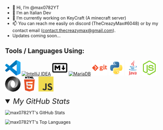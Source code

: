 - 👋 Hi, I’m @max0782YT
- 👀 I’m an Italian Dev
- 🌱 I’m currently working on KeyCraft (A minecraft server)
- 📫 You can reach me easily on discord (TheCreazyMax#6048) or by my contact email (contact.thecreazymax@gmail.com). 
- Updates coming soon...

## Tools / Languages Using:

[<img alt="Visual Studio Code" src="https://raw.githubusercontent.com/devicons/devicon/master/icons/vscode/vscode-original.svg" width="50px" height="50px"/>](https://code.visualstudio.com)
[<img alt="IntelliJ IDEA" src="https://upload.wikimedia.org/wikipedia/commons/thumb/9/9c/IntelliJ_IDEA_Icon.svg/1200px-IntelliJ_IDEA_Icon.svg.png" width="50px" height="50px"/>](https://www.jetbrains.com/idea)
[<img alt="Markdown" src="https://raw.githubusercontent.com/devicons/devicon/master/icons/markdown/markdown-original.svg" width="50px" height="50px"/>](https://www.wikipedia.org/wiki/Markdown)
[<img alt="MariaDB" src="https://mariadb.org/wp-content/themes/twentynineteen-child/icons/logo_seal.svg" width="50px" height="50px"/>](https://mariadb.org)
[<img alt="Git" src="https://raw.githubusercontent.com/devicons/devicon/master/icons/git/git-plain-wordmark.svg" width="50px" height="50px"/>](https://git-scm.com)
[<img alt="Python" src="https://raw.githubusercontent.com/devicons/devicon/master/icons/python/python-original.svg" width="50px" height="50px"/>](https://www.python.org)
[<img alt="Java" src="https://raw.githubusercontent.com/devicons/devicon/master/icons/java/java-original-wordmark.svg" width="50px" height="50px"/>](https://www.java.com)
[<img alt="NodeJS" src="https://raw.githubusercontent.com/devicons/devicon/master/icons/nodejs/nodejs-original.svg" width="50px" height="50px"/>](https://nodejs.org)
[<img alt="JSON" src="https://raw.githubusercontent.com/github/explore/master/topics/json/json.png" width="50px" height="50px"/>](https://www.json.org)
[<img alt="HTML" src="https://raw.githubusercontent.com/devicons/devicon/master/icons/html5/html5-original-wordmark.svg" width="50px" height="50px"/>](https://www.wikipedia.org/wiki/HTML)
[<img alt="JavaScript" src="https://raw.githubusercontent.com/devicons/devicon/master/icons/javascript/javascript-original.svg" width="50px" height="50px"/>](https://www.wikipedia.org/wiki/JavaScript)

<details open>
<summary style="font-size: x-large; font-style: italic;"> My GitHub Stats </summary>

![max0782YT's GitHub Stats](https://github-readme-stats.vercel.app/api?username=max0782YT&custom_title=max0782YT%27s%20GitHub%20Stats&theme=dark&show_icons=true&hide=stars&count_private=true)

![max0782YT's Top Languages](https://github-readme-stats.vercel.app/api/top-langs?username=max0782YT&custom_title=max0782YT%27s%20Top%20Languages&theme=dark&langs_count=100&layout=compact)

</details>
<!---
More updates coming soon...

Hello! You found a little easter egg!
--->

